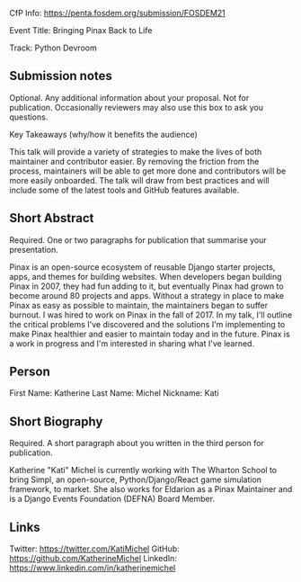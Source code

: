 CfP Info: https://penta.fosdem.org/submission/FOSDEM21

Event Title: Bringing Pinax Back to Life

Track: Python Devroom

## Submission notes

Optional. Any additional information about your proposal. Not for publication. Occasionally reviewers may also use this box to ask you questions.

Key Takeaways (why/how it benefits the audience)

This talk will provide a variety of strategies to make the lives of both maintainer and contributor easier. By removing the friction from the process, maintainers will be able to get more done and contributors will be more easily onboarded. The talk will draw from best practices and will include some of the latest tools and GitHub features available.

## Short Abstract

Required. One or two paragraphs for publication that summarise your presentation.

Pinax is an open-source ecosystem of reusable Django starter projects, apps, and themes for building websites. When developers began building Pinax in 2007, they had fun adding to it, but eventually Pinax had grown to become around 80 projects and apps. Without a strategy in place to make Pinax as easy as possible to maintain, the maintainers began to suffer burnout. I was hired to work on Pinax in the fall of 2017. In my talk, I'll outline the critical problems I've discovered and the solutions I'm implementing to make Pinax healthier and easier to maintain today and in the future. Pinax is a work in progress and I'm interested in sharing what I've learned.

## Person

First Name: Katherine
Last Name: Michel
Nickname: Kati

## Short Biography

Required. A short paragraph about you written in the third person for publication.

Katherine "Kati" Michel is currently working with The Wharton School to bring Simpl, an open-source, Python/Django/React game simulation framework, to market. She also works for Eldarion as a Pinax Maintainer and is a Django Events Foundation (DEFNA) Board Member.

## Links

Twitter: https://twitter.com/KatiMichel
GitHub: https://github.com/KatherineMichel
LinkedIn: https://www.linkedin.com/in/katherinemichel

